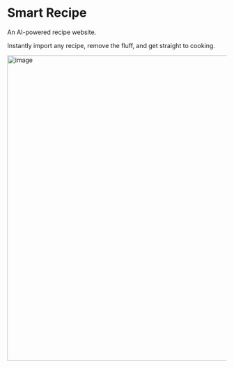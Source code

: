 # Smart Recipe

An AI-powered recipe website.

Instantly import any recipe, remove the fluff, and get straight to cooking. 


<img width="1512" height="701" alt="image" src="https://github.com/user-attachments/assets/d6869a4d-e2d3-4293-aef4-76474a434e0a" />
